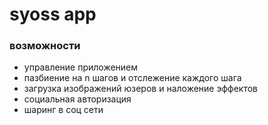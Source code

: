 # syoss app
### возможности
<ul>
    <li>
        управление приложением
    </li>
    <li>
        пазбиение на n шагов и отслежение каждого шага
    </li>
    <li>
        загрузка изображений юзеров и наложение эффектов
    </li>
    <li>
        социальная авторизация
    </li>
    <li>
        шаринг в соц сети
    </li>
</ul>